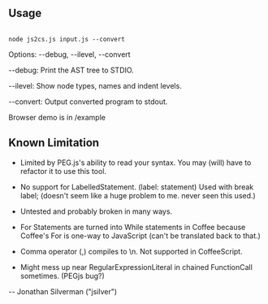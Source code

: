 Usage
----------

<code>
node js2cs.js input.js --convert
</code>

Options: --debug, --ilevel, --convert

--debug: Print the AST tree to STDIO.

--ilevel: Show node types, names and indent levels.

--convert: Output converted program to stdout.

Browser demo is in /example

Known Limitation
--------------------

* Limited by PEG.js's ability to read your syntax. You may (will) have to refactor it to use this tool.

* No support for LabelledStatement. (label: statement) Used with break label; (doesn't seem like a huge problem to me. never seen this used.)

* Untested and probably broken in many ways.

* For Statements are turned into While statements in Coffee because Coffee's For is one-way to JavaScript (can't be translated back to that.)

* Comma operator (,) compiles to \n. Not supported in CoffeeScript.

* Might mess up near RegularExpressionLiteral in chained FunctionCall sometimes. (PEGjs bug?)

--
Jonathan Silverman ("jsilver")
